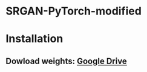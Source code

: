 # SRGAN-PyTorch-modified
# Installation
## Dowload weights: [Google Drive]("https://drive.google.com/file/d/1F7ky_edtzsoqiXooiL5ywiB_8m5ILDho/view?usp=sharing")
